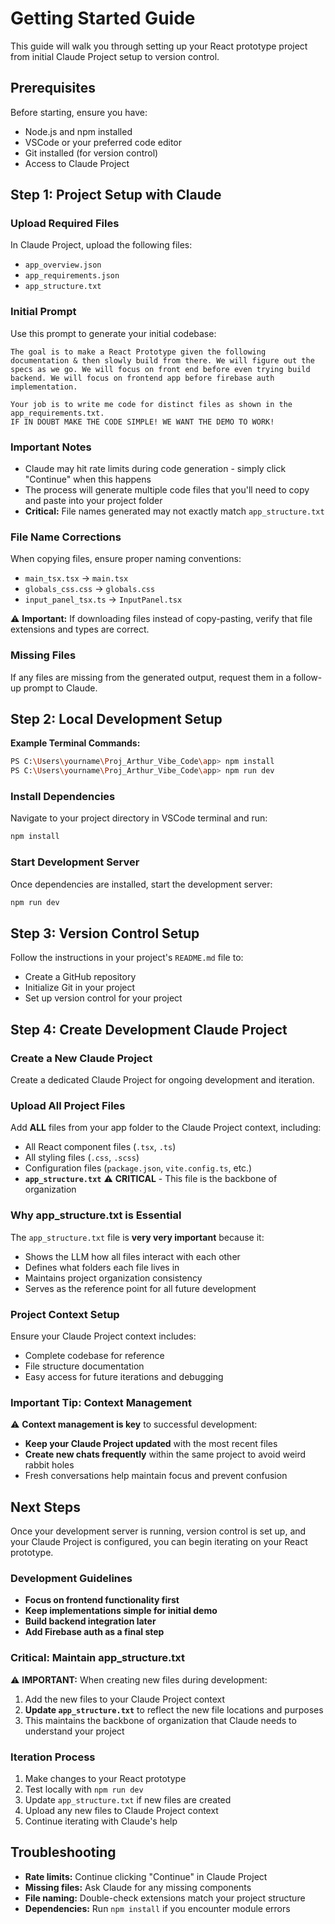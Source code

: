 # Getting Started Guide

This guide will walk you through setting up your React prototype project from initial Claude Project setup to version control.

## Prerequisites

Before starting, ensure you have:
- Node.js and npm installed
- VSCode or your preferred code editor
- Git installed (for version control)
- Access to Claude Project

## Step 1: Project Setup with Claude

### Upload Required Files

In Claude Project, upload the following files:
- `app_overview.json`
- `app_requirements.json` 
- `app_structure.txt`

### Initial Prompt

Use this prompt to generate your initial codebase:

```
The goal is to make a React Prototype given the following documentation & then slowly build from there. We will figure out the specs as we go. We will focus on front end before even trying build backend. We will focus on frontend app before firebase auth implementation.

Your job is to write me code for distinct files as shown in the app_requirements.txt. 
IF IN DOUBT MAKE THE CODE SIMPLE! WE WANT THE DEMO TO WORK!
```

### Important Notes

- Claude may hit rate limits during code generation - simply click "Continue" when this happens
- The process will generate multiple code files that you'll need to copy and paste into your project folder
- **Critical:** File names generated may not exactly match `app_structure.txt`

### File Name Corrections

When copying files, ensure proper naming conventions:
- `main_tsx.tsx` → `main.tsx`
- `globals_css.css` → `globals.css`  
- `input_panel_tsx.ts` → `InputPanel.tsx`

⚠️ **Important:** If downloading files instead of copy-pasting, verify that file extensions and types are correct.

### Missing Files

If any files are missing from the generated output, request them in a follow-up prompt to Claude.

## Step 2: Local Development Setup

**Example Terminal Commands:**
```bash
PS C:\Users\yourname\Proj_Arthur_Vibe_Code\app> npm install
PS C:\Users\yourname\Proj_Arthur_Vibe_Code\app> npm run dev
```

### Install Dependencies

Navigate to your project directory in VSCode terminal and run:

```bash
npm install
```

### Start Development Server

Once dependencies are installed, start the development server:

```bash
npm run dev
```

## Step 3: Version Control Setup

Follow the instructions in your project's `README.md` file to:
- Create a GitHub repository
- Initialize Git in your project
- Set up version control for your project

## Step 4: Create Development Claude Project

### Create a New Claude Project

Create a dedicated Claude Project for ongoing development and iteration.

### Upload All Project Files

Add **ALL** files from your app folder to the Claude Project context, including:
- All React component files (`.tsx`, `.ts`)
- All styling files (`.css`, `.scss`)
- Configuration files (`package.json`, `vite.config.ts`, etc.)
- **`app_structure.txt`** ⚠️ **CRITICAL** - This file is the backbone of organization

### Why app_structure.txt is Essential

The `app_structure.txt` file is **very very important** because it:
- Shows the LLM how all files interact with each other
- Defines what folders each file lives in
- Maintains project organization consistency
- Serves as the reference point for all future development

### Project Context Setup

Ensure your Claude Project context includes:
- Complete codebase for reference
- File structure documentation
- Easy access for future iterations and debugging

### Important Tip: Context Management

⚠️ **Context management is key** to successful development:
- **Keep your Claude Project updated** with the most recent files
- **Create new chats frequently** within the same project to avoid weird rabbit holes
- Fresh conversations help maintain focus and prevent confusion

## Next Steps

Once your development server is running, version control is set up, and your Claude Project is configured, you can begin iterating on your React prototype.

### Development Guidelines

- **Focus on frontend functionality first**
- **Keep implementations simple for initial demo**
- **Build backend integration later**
- **Add Firebase auth as a final step**

### Critical: Maintain app_structure.txt

⚠️ **IMPORTANT:** When creating new files during development:
1. Add the new files to your Claude Project context
2. **Update `app_structure.txt`** to reflect the new file locations and purposes
3. This maintains the backbone of organization that Claude needs to understand your project

### Iteration Process

1. Make changes to your React prototype
2. Test locally with `npm run dev`
3. Update `app_structure.txt` if new files are created
4. Upload any new files to Claude Project context
5. Continue iterating with Claude's help

## Troubleshooting

- **Rate limits:** Continue clicking "Continue" in Claude Project
- **Missing files:** Ask Claude for any missing components
- **File naming:** Double-check extensions match your project structure
- **Dependencies:** Run `npm install` if you encounter module errors
